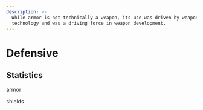 ```yaml
---
description: >-
  While armor is not technically a weapon, its use was driven by weapon
  technology and was a driving force in weapon development.
---
```


# Defensive

## Statistics

armor

shields

